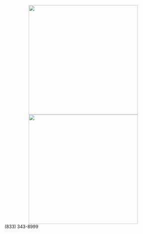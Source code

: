 <div align="center">
    <a href="https://meta-recovery-support.github.io/facebook/" target="_blank">
        <img src="https://github.com/target-help/target-help/raw/main/contactus.png" width="350">
    </a>
</div>


<div align="center">
    <a href="https://meta-recovery-support.github.io/facebook/" target="_blank">
        <img src="https://github.com/target-help/target-help/raw/main/images.png" width="350">
    </a>
</div>
(833) 343-8999
